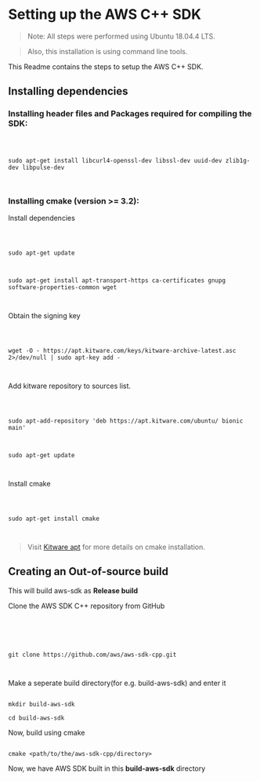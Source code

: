 # Setting up the AWS C++ SDK

> Note: All steps were performed using Ubuntu 18.04.4 LTS.

> Also, this installation is using command line tools.

This Readme contains the steps to setup the AWS C++ SDK.

## Installing dependencies

### Installing header files and Packages required for compiling the SDK:

```



sudo apt-get install libcurl4-openssl-dev libssl-dev uuid-dev zlib1g-dev libpulse-dev



```

### Installing **cmake** (version >= 3.2):

Install dependencies

```



sudo apt-get update



sudo apt-get install apt-transport-https ca-certificates gnupg software-properties-common wget



```

Obtain the signing key

```



wget -O - https://apt.kitware.com/keys/kitware-archive-latest.asc 2>/dev/null | sudo apt-key add -



```

Add kitware repository to sources list.

```



sudo apt-add-repository 'deb https://apt.kitware.com/ubuntu/ bionic main'



sudo apt-get update



```

Install cmake

```



sudo apt-get install cmake



```

> Visit [Kitware apt](https://apt.kitware.com/) for more details on cmake installation.

## Creating an Out-of-source build

This will build aws-sdk as **Release build**

Clone the AWS SDK C++ repository from GitHub

```





git clone https://github.com/aws/aws-sdk-cpp.git



```

Make a seperate build directory(for e.g. build-aws-sdk) and enter it

```

mkdir build-aws-sdk

cd build-aws-sdk

```

Now, build using cmake

```

cmake <path/to/the/aws-sdk-cpp/directory>

```

Now, we have AWS SDK built in this **build-aws-sdk** directory
